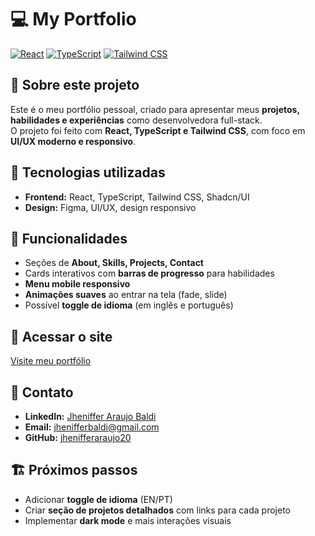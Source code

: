 # 💻 My Portfolio

[![React](https://img.shields.io/badge/React-61DAFB?style=for-the-badge&logo=react&logoColor=white)](https://reactjs.org/)
[![TypeScript](https://img.shields.io/badge/TypeScript-3178C6?style=for-the-badge&logo=typescript&logoColor=white)](https://www.typescriptlang.org/)
[![Tailwind CSS](https://img.shields.io/badge/Tailwind%20CSS-06B6D4?style=for-the-badge&logo=tailwind-css&logoColor=white)](https://tailwindcss.com/)



## 📝 Sobre este projeto
Este é o meu portfólio pessoal, criado para apresentar meus **projetos, habilidades e experiências** como desenvolvedora full-stack.  
O projeto foi feito com **React, TypeScript e Tailwind CSS**, com foco em **UI/UX moderno e responsivo**.



## 🚀 Tecnologias utilizadas
- **Frontend:** React, TypeScript, Tailwind CSS, Shadcn/UI  
- **Design:** Figma, UI/UX, design responsivo  




## 🌟 Funcionalidades
- Seções de **About, Skills, Projects, Contact**  
- Cards interativos com **barras de progresso** para habilidades  
- **Menu mobile responsivo**  
- **Animações suaves** ao entrar na tela (fade, slide)  
- Possível **toggle de idioma** (em inglês e português)  




## 🔗 Acessar o site
[Visite meu portfólio](https://jhenifferbaldiportfolio.vercel.app/)



## 🤝 Contato
- **LinkedIn:** [Jheniffer Araujo Baldi](https://www.linkedin.com/in/jheniffer-araujo-baldi/)
- **Email:** jhenifferbaldi@gmail.com
- **GitHub:** [jhenifferaraujo20](https://github.com/jhenifferaraujo20)



## 🏗️ Próximos passos
- Adicionar **toggle de idioma** (EN/PT)  
- Criar **seção de projetos detalhados** com links para cada projeto  
- Implementar **dark mode** e mais interações visuais
